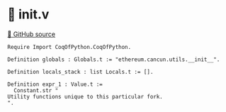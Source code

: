 # 🐓 __init__.v

[🐙 GitHub source](https://github.com/formal-land/coq-of-python/tree/main/CoqOfPython/ethereum/cancun/utils/__init__.v)

```coq
Require Import CoqOfPython.CoqOfPython.

Definition globals : Globals.t := "ethereum.cancun.utils.__init__".

Definition locals_stack : list Locals.t := [].

Definition expr_1 : Value.t :=
  Constant.str "
Utility functions unique to this particular fork.
".
```
